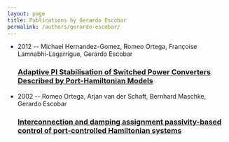 ```yaml
---
layout: page
title: Publications by Gerardo Escobar
permalink: /authors/gerardo-escobar/
---
```


<ul class="post-list">
<li><span class='post-meta'>2012 -- Michael Hernandez-Gomez, Romeo Ortega, Françoise Lamnabhi-Lagarrigue, Gerardo Escobar</span><h3><a class='post-link' href='../../adaptive-pi-stabilisation-of-switched-power-converters-described-by-port-hamiltonian-models'>Adaptive PI Stabilisation of Switched Power Converters Described by Port-Hamiltonian Models</a></h3></li>
<li><span class='post-meta'>2002 -- Romeo Ortega, Arjan van der Schaft, Bernhard Maschke, Gerardo Escobar</span><h3><a class='post-link' href='../../interconnection-and-damping-assignment-passivity-based-control-of-port-controlled-hamiltonian-systems'>Interconnection and damping assignment passivity-based control of port-controlled Hamiltonian systems</a></h3></li>

</ul>
